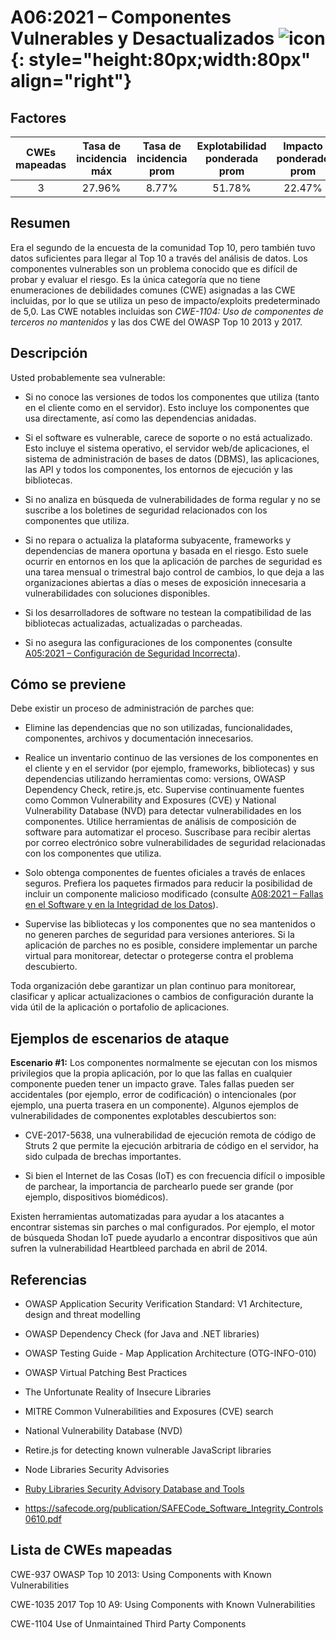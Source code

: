 # A06:2021 – Componentes Vulnerables y Desactualizados    ![icon](assets/TOP_10_Icons_Final_Vulnerable_Outdated_Components.png){: style="height:80px;width:80px" align="right"}

## Factores

| CWEs mapeadas | Tasa de incidencia máx | Tasa de incidencia prom | Explotabilidad ponderada prom| Impacto ponderado prom | Cobertura máx | Cobertura prom | Incidencias totales | Total CVEs |
|:-------------:|:--------------------:|:--------------------:|:--------------:|:--------------:|:----------------------:|:---------------------:|:-------------------:|:------------:|
| 3           | 27.96%             | 8.77%              | 51.78%       | 22.47%       | 5.00                 | 5.00                | 30,457            | 0          |

## Resumen

Era el segundo de la encuesta de la comunidad Top 10, pero también tuvo datos suficientes para llegar al Top 10 a través del análisis de datos. Los componentes vulnerables son un problema conocido que es difícil de probar y evaluar el riesgo. Es la única categoría que no tiene enumeraciones de debilidades comunes (CWE) asignadas a las CWE incluidas, por lo que se utiliza un peso de impacto/exploits predeterminado de 5,0. Las CWE notables incluidas son *CWE-1104: Uso de componentes de terceros no mantenidos* y las dos CWE del OWASP Top 10 2013 y 2017.

## Descripción

Usted probablemente sea vulnerable:

-   Si no conoce las versiones de todos los componentes que utiliza (tanto en el cliente como en el servidor). Esto incluye los componentes que usa directamente, así como las dependencias anidadas.

-   Si el software es vulnerable, carece de soporte o no está actualizado. Esto incluye el sistema operativo, el servidor web/de aplicaciones, el sistema de administración de bases de datos (DBMS), las aplicaciones, las API y todos los componentes, los entornos de ejecución y las bibliotecas.

-   Si no analiza en búsqueda de vulnerabilidades de forma regular y no se suscribe a los boletines de seguridad relacionados con los componentes que utiliza.

-   Si no repara o actualiza la plataforma subyacente, frameworks y dependencias de manera oportuna y basada en el riesgo. Esto suele ocurrir en entornos en los que la aplicación de parches de seguridad es una tarea mensual o trimestral bajo control de cambios, lo que deja a las organizaciones abiertas a días o meses de exposición innecesaria a vulnerabilidades con soluciones disponibles.

-   Si los desarrolladores de software no testean la compatibilidad de las bibliotecas actualizadas, actualizadas o parcheadas.

-   Si no asegura las configuraciones de los componentes (consulte [A05:2021 – Configuración de Seguridad Incorrecta](A05_2021-Security_Misconfiguration.es.md)).

## Cómo se previene

Debe existir un proceso de administración de parches que:

-   Elimine las dependencias que no son utilizadas, funcionalidades, componentes, archivos y documentación innecesarios.

-   Realice un inventario continuo de las versiones de los componentes en el cliente y en el servidor (por ejemplo, frameworks, bibliotecas) y sus dependencias utilizando herramientas como: versions, OWASP Dependency Check, retire.js, etc. Supervise continuamente fuentes como Common Vulnerability and Exposures (CVE) y National Vulnerability Database (NVD) para detectar vulnerabilidades en los componentes. Utilice herramientas de análisis de composición de software para automatizar el proceso. Suscríbase para recibir alertas por correo electrónico sobre vulnerabilidades de seguridad relacionadas con los componentes que utiliza.

-   Solo obtenga componentes de fuentes oficiales a través de enlaces seguros.
    Prefiera los paquetes firmados para reducir la posibilidad de incluir un componente malicioso modificado (consulte [A08:2021 – Fallas en el Software y en la Integridad de los Datos](A08_2021-Software_and_Data_Integrity_Failures.es.md)).

-   Supervise las bibliotecas y los componentes que no sea mantenidos o no generen parches de seguridad para versiones anteriores. Si la aplicación de parches no es posible, considere implementar un parche virtual para monitorear, detectar o protegerse contra el problema descubierto.

Toda organización debe garantizar un plan continuo para monitorear, clasificar y aplicar actualizaciones o cambios de configuración durante la vida útil de la aplicación o portafolio de aplicaciones.

## Ejemplos de escenarios de ataque

**Escenario #1:** Los componentes normalmente se ejecutan con los mismos privilegios que la propia aplicación, por lo que las fallas en cualquier componente pueden tener un impacto grave. Tales fallas pueden ser accidentales (por ejemplo, error de codificación) o intencionales (por ejemplo, una puerta trasera en un componente). Algunos ejemplos de vulnerabilidades de componentes explotables descubiertos son:

-   CVE-2017-5638, una vulnerabilidad de ejecución remota de código de Struts 2 que permite la ejecución arbitraria de código en el servidor, ha sido culpada de brechas importantes.

-   Si bien el Internet de las Cosas (IoT) es con frecuencia difícil o imposible de parchear, la importancia de parchearlo puede ser grande (por ejemplo, dispositivos biomédicos).

Existen herramientas automatizadas para ayudar a los atacantes a encontrar sistemas sin parches o mal configurados. Por ejemplo, el motor de búsqueda Shodan IoT puede ayudarlo a encontrar dispositivos que aún sufren la vulnerabilidad Heartbleed parchada en abril de 2014.

## Referencias

-   OWASP Application Security Verification Standard: V1 Architecture,
    design and threat modelling

-   OWASP Dependency Check (for Java and .NET libraries)

-   OWASP Testing Guide - Map Application Architecture (OTG-INFO-010)

-   OWASP Virtual Patching Best Practices

-   The Unfortunate Reality of Insecure Libraries

-   MITRE Common Vulnerabilities and Exposures (CVE) search

-   National Vulnerability Database (NVD)

-   Retire.js for detecting known vulnerable JavaScript libraries

-   Node Libraries Security Advisories

-   [Ruby Libraries Security Advisory Database and Tools]()

-   https://safecode.org/publication/SAFECode_Software_Integrity_Controls0610.pdf

## Lista de CWEs mapeadas 

CWE-937 OWASP Top 10 2013: Using Components with Known Vulnerabilities

CWE-1035 2017 Top 10 A9: Using Components with Known Vulnerabilities

CWE-1104 Use of Unmaintained Third Party Components

